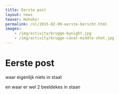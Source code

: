 ```yaml
---
title: Eerste post
layout: news
teaser: Hohoho!
permalink: /nl/2015-02-09-eerste-bericht.html
images:
    - /img/activity/brugge-bynight.jpg
    - /img/activity/brugge-canal-middle-shot.jpg
---
```


# Eerste post 

waar eigenlijk niets in staat

en waar er wel 2 beeldekes in staan